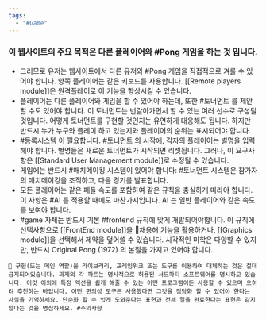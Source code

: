 ```yaml
---
tags:
  - "#Game"
---
```

### 이 웹사이트의 주요 목적은 다른 플레이어와 #Pong 게임을 하는 것 입니다.

- 그러므로 유저는 웹사이트에서 다른 유저와 #Pong 게임을 직접적으로 겨룰 수 있어야 합니다. 양쪽 플레이어는 같은 키보드를 사용합니다. [[Remote players module]]은 원격플레이로 이 기능을 향상시킬 수 있습니다.
- 플레이어는 다른 플레이어와 게임을 할 수 있어야 하는데, 또한 #토너먼트 를 제안할 수도 있어야 합니다. 이 토너먼트는 번갈아가면서 할 수 있는 여러 선수로 구성될 것입니다. 어떻게 토너먼트를 구현할 것인지는 유연하게 대응해도 됩니다. 하지만 반드시 누가 누구와 플레이 하고 있는지와 플레이어의 순위는 표시되어야 합니다.
- #등록시스템 이 필요합니다. #토너먼트 의 시작에, 각자의 플레이어는 별명을 입력해야 합니다. 별명들은 새로운 토너먼트가 시작되면 리셋됩니다. 그러나, 이 요구사항은 [[Standard User Management module]]로 수정될 수 있습니다.
- 게임에는 반드시 #매치메이킹 시스템이 있어야 합니다: #토너먼트 시스템은 참가자의 매치메이킹을 조직하고, 다음 경기를 발표합니다.
- 모든 플레이어는 같은 패들 속도를 포함하여 같은 규칙을 충실하게 따라야 합니다. 이 사항은 #AI 를 적용할 때에도 마찬가지입니다. AI 는 일반 플레이어와 같은 속도를 보여야 합니다.
- #game 자체는 반드시 기본 #frontend  규칙에 맞게 개발되어야합니다. 이 규칙에 선택사항으로 [[FrontEnd module]]을 채용해 기능을 활용하거나,  [[Graphics module]]을 선택해서 제약을 덮어쓸 수 있습니다. 시각적인 미학은 다양할 수 있지만, 반드시 Original Pong (1972) 의 본질을 가지고 있어야 합니다.
```
🚨 구현(또는 메인 역할)을 라이브러리, 프레임워크 또는 도구를 이용하여 대체하는 것은 절대 금지되어있습니다. 과제의 각 파트는 명시적으로 허용된 서드파티 소프트웨어를 명시하고 있습니다. 이것 이외에 특정 액션을 쉽게 해줄 수 있는 어떤 프로그램이든 사용할 수 있으며 오히려 추천하는 바입니다. 어떤 편의성 도구든 사용했다면 그것을 정당화 할 수 있어야 한다는 사실을 기억하세요. 단순화 할 수 있게 도와준다는 표현과 전체 일을 완료한다는 표현은 같지 않다는 것을 명심하세요. #주의사항
```
